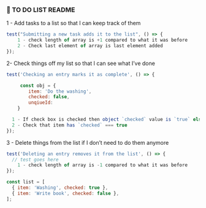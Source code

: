 ### 📝 TO DO LIST README

1 - Add tasks to a list so that I can keep track of them

```js
test("Submitting a new task adds it to the list", () => {
    1 - check length of array is +1 compared to what it was before
    2 - Check last element of array is last element added
});
```

2- Check things off my list so that I can see what I’ve done

```js
test('Checking an entry marks it as complete', () => {

     const obj = {
        item: 'Do the washing',
        checked: false,
        unqiueId:
    }

  1 - If check box is checked then object `checked` value is `true` else `false`
  2 - Check that item has `checked` === true
});
```

3 - Delete things from the list if I don’t need to do them anymore

```js
test('Deleting an entry removes it from the list', () => {
  // test goes here
    1 - check length of array is -1 compared to what it was before
});
```

```js
const list = [
  { item: 'Washing', checked: true },
  { item: 'Write book', checked: false },
];
```
